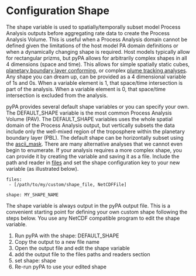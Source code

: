 # Configuration Shape #

The shape variable is used to spatially/temporally subset model Process Analysis outputs before aggregating rate data to create the Process Analysis Volume.  This is useful when a Process Analysis domain cannot be defined given the limitations of the host model PA domain definitions or when a dynamically changing shape is required.  Host models typically allow for rectangular prizms, but pyPA allows for arbitrarily complex shapes in all 4 dimensions (space and time).  This allows for simple spatially static cubes, [planetary boundary layer conforming](stationary_pav.md), or complex [plume tracking analyses](pseudo_lagrangian_pav.md).  Any shape you can dream up, can be provided as a 4 dimensional variable of 1s and 0s.  When a variable element is 1, that space/time intersection is part of the analysis.  When a variable element is 0, that space/time intersection is excluded from the analysis.

pyPA provides several default shape variables or you can specify your own.  The DEFAULT\_SHAPE variable is the most common Process Analysis Volume (PAV).  The DEFAULT\_SHAPE variables uses the whole spatial domain of the Process Analysis output, but vertically subsets the data include only the well-mixed region of the troposphere within the planetary boundary layer (PBL).  The default shape can be horizontally subset using the [ascii\_mask](ConfigAsciiMask.md).  There are many alternative analyses that we cannot even begin to enumerate.  If your analysis requires a more complex shape, you can provide it by creating the variable and saving it as a file.  Include the path and reader in [files](ConfigFilePathAndReader.md) and set the shape configuration key to your new variable (as illustrated below).

```
files:
 - [/path/to/my/custom/shape_file, NetCDFFile]

shape: MY_SHAPE_NAME
```

The shape variable is always output in the pyPA output file.  This is a convenient starting point for defining your own custom shape following the steps below.  You use any NetCDF compatible program to edit the shape variable.

  1. Run pyPA with the shape: DEFAULT\_SHAPE
  1. Copy the output to a new file name
  1. Open the output file and edit the shape variable
  1. add the output file to the files paths and readers section
  1. set shape: shape
  1. Re-run pyPA to use your edited shape
